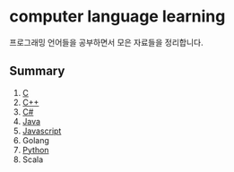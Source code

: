 # computer language learning

프로그래밍 언어들을 공부하면서 모은 자료들을 정리합니다.

## Summary

1. [C](./c/c-main.md)
2. [C++](./cpp/cpp-main.md)
3. [C#](./csharp/csharp-main.md)
4. [Java](./java/java-main.md)
5. [Javascript](./javascript/javascript-main.md)
6. Golang
7. [Python](./python/python-main.md)
8. Scala
